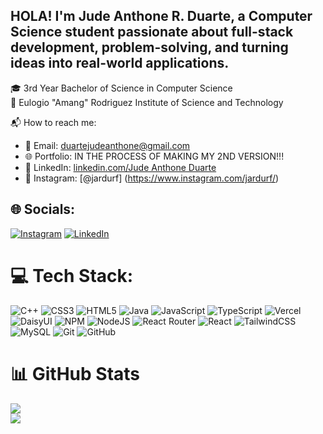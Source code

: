 ## HOLA!  I'm Jude Anthone R. Duarte, a Computer Science student passionate about full-stack development, problem-solving, and turning ideas into real-world applications.

🎓 3rd Year Bachelor of Science in Computer Science<br/>
📍 Eulogio "Amang" Rodriguez Institute of Science and Technology<br/>

📬 How to reach me:  
- 📧 Email: duartejudeanthone@gmail.com  <br/>
- 🌐 Portfolio: IN THE PROCESS OF MAKING MY 2ND VERSION!!!<br/>
- 💼 LinkedIn: [linkedin.com/Jude Anthone Duarte](https://www.linkedin.com/in/jude-anthone-duarte-750288326/)<br/>
- 📸 Instagram: [@jardurf] (https://www.instagram.com/jardurf/)<br/>

## 🌐 Socials:
[![Instagram](https://img.shields.io/badge/Instagram-%23E4405F.svg?logo=Instagram&logoColor=white)](https://instagram.com/jardurf) [![LinkedIn](https://img.shields.io/badge/LinkedIn-%230077B5.svg?logo=linkedin&logoColor=white)](https://linkedin.com/in/JudeAnthoneDuarte) 

# 💻 Tech Stack:
![C++](https://img.shields.io/badge/c++-%2300599C.svg?style=for-the-badge&logo=c%2B%2B&logoColor=white) ![CSS3](https://img.shields.io/badge/css3-%231572B6.svg?style=for-the-badge&logo=css3&logoColor=white) ![HTML5](https://img.shields.io/badge/html5-%23E34F26.svg?style=for-the-badge&logo=html5&logoColor=white) ![Java](https://img.shields.io/badge/java-%23ED8B00.svg?style=for-the-badge&logo=openjdk&logoColor=white) ![JavaScript](https://img.shields.io/badge/javascript-%23323330.svg?style=for-the-badge&logo=javascript&logoColor=%23F7DF1E) ![TypeScript](https://img.shields.io/badge/typescript-%23007ACC.svg?style=for-the-badge&logo=typescript&logoColor=white) ![Vercel](https://img.shields.io/badge/vercel-%23000000.svg?style=for-the-badge&logo=vercel&logoColor=white) ![DaisyUI](https://img.shields.io/badge/daisyui-5A0EF8?style=for-the-badge&logo=daisyui&logoColor=white) ![NPM](https://img.shields.io/badge/NPM-%23CB3837.svg?style=for-the-badge&logo=npm&logoColor=white) ![NodeJS](https://img.shields.io/badge/node.js-6DA55F?style=for-the-badge&logo=node.js&logoColor=white) ![React Router](https://img.shields.io/badge/React_Router-CA4245?style=for-the-badge&logo=react-router&logoColor=white) ![React](https://img.shields.io/badge/react-%2320232a.svg?style=for-the-badge&logo=react&logoColor=%2361DAFB) ![TailwindCSS](https://img.shields.io/badge/tailwindcss-%2338B2AC.svg?style=for-the-badge&logo=tailwind-css&logoColor=white) ![MySQL](https://img.shields.io/badge/mysql-4479A1.svg?style=for-the-badge&logo=mysql&logoColor=white) ![Git](https://img.shields.io/badge/git-%23F05033.svg?style=for-the-badge&logo=git&logoColor=white) ![GitHub](https://img.shields.io/badge/github-%23121011.svg?style=for-the-badge&logo=github&logoColor=white)
# 📊 GitHub Stats
![](https://nirzak-streak-stats.vercel.app/?user=JudeAnthone&theme=onedark&hide_border=true)<br/>
![](https://github-readme-stats.vercel.app/api/top-langs/?username=JudeAnthone&theme=onedark&hide_border=true&include_all_commits=true&count_private=true&layout=compact)

